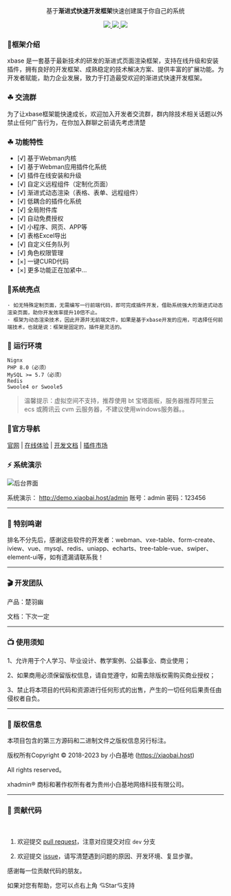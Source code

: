 <div align="center">

基于**渐进式快速开发框架**快速创建属于你自己的系统

</div>

<div align="center" >
    <a href="https://xiaobai.host/">
        <img src="https://img.shields.io/badge/license-Apache%202-blue.svg" />
    </a>
    <a href="https://xiaobai.host/">
        <img src="https://img.shields.io/badge/Edition-4.5-blue.svg" />
    </a>
     <a href="https://xiaobai.host/">
        <img src="https://img.shields.io/badge/Download-150m-red.svg" />
    </a>
</div>

####


### 🌈框架介绍

xbase 是一套基于最新技术的研发的渐进式页面渲染框架，支持在线升级和安装插件，拥有良好的开发框架、成熟稳定的技术解决方案、提供丰富的扩展功能。为开发者赋能，助力企业发展，致力于打造最受欢迎的渐进式快速开发框架。

### ☘ 交流群

为了让xbase框架能快速成长，欢迎加入开发者交流群，群内除技术相关话题以外禁止任何广告行为，在你加入群聊之前请先考虑清楚

### ☘ 功能特性

- [√] 基于Webman内核
- [√] 基于Webman应用插件化系统
- [√] 插件在线安装和升级
- [√] 自定义远程组件（定制化页面）
- [√] 渐进式动态渲染（表格、表单、远程组件）
- [√] 低耦合的插件化系统
- [√] 全局附件库
- [√] 自动免费授权
- [√] 小程序、网页、APP等
- [√] 表格Excel导出
- [√] 自定义任务队列
- [√] 角色权限管理
- [×] 一键CURD代码
- [×] 更多功能正在加紧中...


### 🍚系统亮点

```
· 如无特殊定制页面，无需编写一行前端代码，即可完成插件开发，借助系统强大的渐进式动态渲染页面，助你开发效率提升10倍不止。
· 框架为动态渲染技术，因此开源并无前端文件，如果是基于xbase开发的应用，可选择任何前端技术，也就是说：框架是固定的，插件是灵活的。
```

### 🍎 运行环境

```
Nignx
PHP 8.0（必须）
MySQL >= 5.7（必须）
Redis
Swoole4 or Swoole5
```

> 温馨提示：虚拟空间不支持，推荐使用 bt 宝塔面板，服务器推荐阿里云 ecs 或腾讯云 cvm 云服务器，不建议使用windows服务器。。

### 🔨官方导航

[官网](https://xiaobai.host/) |
[在线体验](https://demo.xiaobai.host/admin/) |
[开发文档](https://doc.xiaobai.host/) |
[插件市场](https://xiaobai.host/plugins)

### ⚡ 系统演示

![后台界面](https://img.alicdn.com/imgextra/i4/2064565174/O1CN017FqDVa1o5k8DHfOBx_!!2064565174.jpg)

系统演示： http://demo.xiaobai.host/admin 账号：admin 密码：123456

---
###  📸 特别鸣谢

排名不分先后，感谢这些软件的开发者：webman、vxe-table、form-create、iview、vue、mysql、redis、uniapp、echarts、tree-table-vue、swiper、element-ui等，如有遗漏请联系我！

---
###  🎬 开发团队
产品：楚羽幽

文档：下次一定


---
###  📺 使用须知
1、允许用于个人学习、毕业设计、教学案例、公益事业、商业使用；

2、如果商用必须保留版权信息，请自觉遵守，如需去除版权需购买商业授权；

3、禁止将本项目的代码和资源进行任何形式的出售，产生的一切任何后果责任由侵权者自负。


---
###  💾 版权信息

本项目包含的第三方源码和二进制文件之版权信息另行标注。

版权所有Copyright © 2018-2023 by 小白基地 (https://xiaobai.host)

All rights reserved。

xhadmin® 商标和著作权所有者为贵州小白基地网络科技有限公司。

---

### 🍻 贡献代码

<p style="padding:10px;"  width="90%">

1. 欢迎提交 [pull request](https://gitee.com/xiaobai88/xbase-pro/pulls)，注意对应提交对应 `dev` 分支

2. 欢迎提交 [issue](https://gitee.com/xiaobai88/xbase-pro/issues)，请写清楚遇到问题的原因、开发环境、复显步骤。

</p>

感谢每一位贡献代码的朋友。

如果对您有帮助，您可以点右上角 💘Star💘支持